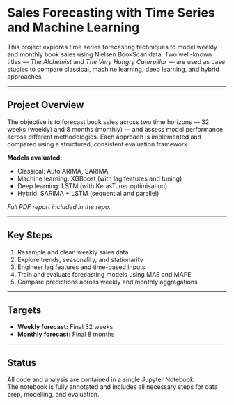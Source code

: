 # Sales Forecasting with Time Series and Machine Learning

This project explores time series forecasting techniques to model weekly and monthly book sales using Nielsen BookScan data. Two well-known titles — *The Alchemist* and *The Very Hungry Caterpillar* — are used as case studies to compare classical, machine learning, deep learning, and hybrid approaches.

---

## Project Overview

The objective is to forecast book sales across two time horizons — 32 weeks (weekly) and 8 months (monthly) — and assess model performance across different methodologies. Each approach is implemented and compared using a structured, consistent evaluation framework.

**Models evaluated:**
- Classical: Auto ARIMA, SARIMA
- Machine learning: XGBoost (with lag features and tuning)
- Deep learning: LSTM (with KerasTuner optimisation)
- Hybrid: SARIMA + LSTM (sequential and parallel)

*Full PDF report included in the repo.*

---

## Key Steps

1. Resample and clean weekly sales data
2. Explore trends, seasonality, and stationarity
3. Engineer lag features and time-based inputs
4. Train and evaluate forecasting models using MAE and MAPE
5. Compare predictions across weekly and monthly aggregations

---

## Targets

- **Weekly forecast:** Final 32 weeks  
- **Monthly forecast:** Final 8 months

---

## Status

All code and analysis are contained in a single Jupyter Notebook.  
The notebook is fully annotated and includes all necessary steps for data prep, modelling, and evaluation.

